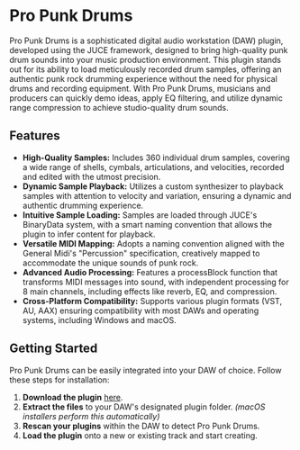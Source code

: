 # Pro Punk Drums

Pro Punk Drums is a sophisticated digital audio workstation (DAW) plugin, developed using the JUCE framework, designed to bring high-quality punk drum sounds into your music production environment. This plugin stands out for its ability to load meticulously recorded drum samples, offering an authentic punk rock drumming experience without the need for physical drums and recording equipment. With Pro Punk Drums, musicians and producers can quickly demo ideas, apply EQ filtering, and utilize dynamic range compression to achieve studio-quality drum sounds.

## Features

- **High-Quality Samples:** Includes 360 individual drum samples, covering a wide range of shells, cymbals, articulations, and velocities, recorded and edited with the utmost precision.
- **Dynamic Sample Playback:** Utilizes a custom synthesizer to playback samples with attention to velocity and variation, ensuring a dynamic and authentic drumming experience.
- **Intuitive Sample Loading:** Samples are loaded through JUCE's BinaryData system, with a smart naming convention that allows the plugin to infer content for playback.
- **Versatile MIDI Mapping:** Adopts a naming convention aligned with the General Midi's "Percussion" specification, creatively mapped to accommodate the unique sounds of punk rock.
- **Advanced Audio Processing:** Features a processBlock function that transforms MIDI messages into sound, with independent processing for 8 main channels, including effects like reverb, EQ, and compression.
- **Cross-Platform Compatibility:** Supports various plugin formats (VST, AU, AAX) ensuring compatibility with most DAWs and operating systems, including Windows and macOS.

## Getting Started

Pro Punk Drums can be easily integrated into your DAW of choice. Follow these steps for installation:

1. **Download the plugin** [here](https://www.propunkstudio.com/product/pro-punk-drums/).
2. **Extract the files** to your DAW's designated plugin folder. *(macOS installers perform this automatically)*
3. **Rescan your plugins** within the DAW to detect Pro Punk Drums.
4. **Load the plugin** onto a new or existing track and start creating.
